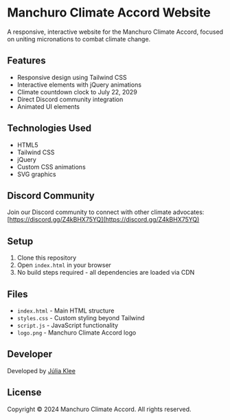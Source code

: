 # Manchuro Climate Accord Website

A responsive, interactive website for the Manchuro Climate Accord, focused on uniting micronations to combat climate change.

## Features

- Responsive design using Tailwind CSS
- Interactive elements with jQuery animations
- Climate countdown clock to July 22, 2029
- Direct Discord community integration
- Animated UI elements

## Technologies Used

- HTML5
- Tailwind CSS
- jQuery
- Custom CSS animations
- SVG graphics

## Discord Community

Join our Discord community to connect with other climate advocates: [https://discord.gg/Z4kBHX75YQ](https://discord.gg/Z4kBHX75YQ)

## Setup

1. Clone this repository
2. Open `index.html` in your browser
3. No build steps required - all dependencies are loaded via CDN

## Files

- `index.html` - Main HTML structure
- `styles.css` - Custom styling beyond Tailwind
- `script.js` - JavaScript functionality
- `logo.png` - Manchuro Climate Accord logo

## Developer

Developed by [Júlia Klee](https://juliaklee.wtf)

## License

Copyright © 2024 Manchuro Climate Accord. All rights reserved. 